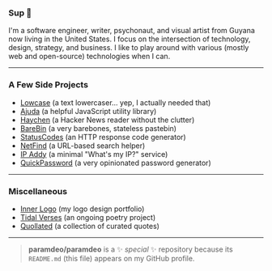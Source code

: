 ### Sup 👋

I'm a software engineer, writer, psychonaut, and visual artist from Guyana now living in the United States. I focus on the intersection of technology, design, strategy, and business. I like to play around with various (mostly web and open-source) technologies when I can.

---

### A Few Side Projects

- <a href="https://lowcase.me" target="_blank" rel="noopener">Lowcase</a> (a text lowercaser... yep, I actually needed that)
- <a href="https://ajuda.page" target="_blank" rel="noopener">Ajuda</a> (a helpful JavaScript utility library)
- <a href="https://haychen.com" target="_blank" rel="noopener">Haychen</a> (a Hacker News reader without the clutter)
- <a href="https://barebin.com" target="_blank" rel="noopener">BareBin</a> (a very barebones, stateless pastebin)
- <a href="https://statuscodes.org" target="_blank" rel="noopener">StatusCodes</a> (an HTTP response code generator)
- <a href="https://netfind.in" target="_blank" rel="noopener">NetFind</a> (a URL-based search helper)
- <a href="https://use.ipaddy.net" target="_blank" rel="noopener">IP Addy</a> (a minimal "What's my IP?" service)
- <a href="https://quickpassword.net" target="_blank" rel="noopener">QuickPassword</a> (a very opinionated password generator)

---

### Miscellaneous

- <a href="https://innerlogo.com" target="_blank" rel="noopener">Inner Logo</a> (my logo design portfolio)
- <a href="https://tidalverses.com" target="_blank" rel="noopener">Tidal Verses</a> (an ongoing poetry project)
- <a href="https://quollated.com" target="_blank" rel="noopener">Quollated</a> (a collection of curated quotes)

---

> **paramdeo/paramdeo** is a ✨ _special_ ✨ repository because its `README.md` (this file) appears on my GitHub profile.
